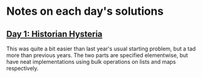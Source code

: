 # Notes on each day's solutions

## [Day 1: Historian Hysteria](https://adventofcode.com/2024/day/1)

This was quite a bit easier than last year's usual starting problem, but
a tad more than previous years.  The two parts are specified elementwise,
but have neat implementations using bulk operations on lists and maps
respectively.

